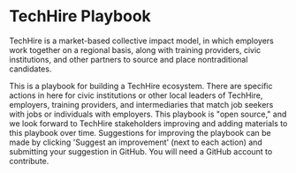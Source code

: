 # TechHire Playbook

TechHire is a market-based collective impact model, in which employers work together on a regional basis, along with training providers, civic institutions, and other partners to source and place nontraditional candidates.

This is a playbook for building a TechHire ecosystem. There are specific actions in here for civic institutions or other local leaders of TechHire, employers, training providers, and intermediaries that match job seekers with jobs or individuals with employers. This playbook is "open source," and we look forward to TechHire stakeholders improving and adding materials to this playbook over time. Suggestions for improving the playbook can be made by clicking 'Suggest an improvement' (next to each action) and submitting your suggestion in GitHub. You will need a GitHub account to contribute.